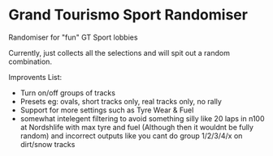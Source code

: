 # Grand Tourismo Sport Randomiser
Randomiser for "fun" GT Sport lobbies

Currently, just collects all the selections and will spit out a random combination.

Improvents List:
- Turn on/off groups of tracks
- Presets eg: ovals, short tracks only, real tracks only, no rally
- Support for more settings such as Tyre Wear & Fuel
- somewhat intelegent filtering to avoid something silly like 20 laps in n100 at Nordshlife with max tyre and fuel (Although then it wouldnt be fully random) and incorrect outputs like you cant do group 1/2/3/4/x on dirt/snow tracks